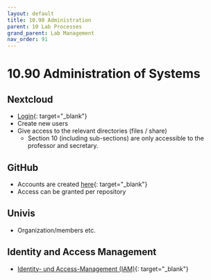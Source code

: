 ```yaml
---
layout: default
title: 10.90 Administration
parent: 10 Lab Processes
grand_parent: Lab Management
nav_order: 91
---
```


# 10.90 Administration of Systems

## Nextcloud

- [Login](https://nc-2272638881871040784.nextcloud-ionos.com){: target="_blank"}
- Create new users
- Give access to the relevant directories (files / share)
  - Section 10 (including sub-sections) are only accessible to the professor and secretary.

## GitHub

- Accounts are created [here](https://github.com/join){: target="_blank"}
- Access can be granted per repository

## Univis

- Organization/members etc.

## Identity and Access Management

- [Identity- und Access-Management (IAM)](https://iam.uni-bamberg.de){: target="_blank"}
